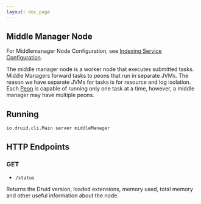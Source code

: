 ```yaml
---
layout: doc_page
---
```


Middle Manager Node
------------------

For Middlemanager Node Configuration, see [Indexing Service Configuration](../configuration/indexing-service.html).

The middle manager node is a worker node that executes submitted tasks. Middle Managers forward tasks to peons that run in separate JVMs.
The reason we have separate JVMs for tasks is for resource and log isolation. Each [Peon](../design/peons.html) is capable of running only one task at a time, however, a middle manager may have multiple peons.

Running
-------

```
io.druid.cli.Main server middleManager
```

HTTP Endpoints
--------------

### GET

* `/status`

Returns the Druid version, loaded extensions, memory used, total memory and other useful information about the node.
